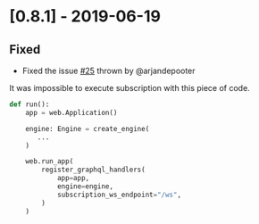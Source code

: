 # [0.8.1] - 2019-06-19

## Fixed

- Fixed the issue [#25](https://github.com/tartiflette/tartiflette-aiohttp/issues/25) thrown by @arjandepooter

It was impossible to execute subscription with this piece of code.

```python
def run():
    app = web.Application()

    engine: Engine = create_engine(
       ...
    )

    web.run_app(
        register_graphql_handlers(
            app=app,
            engine=engine,
            subscription_ws_endpoint="/ws",
        )
    )
```
